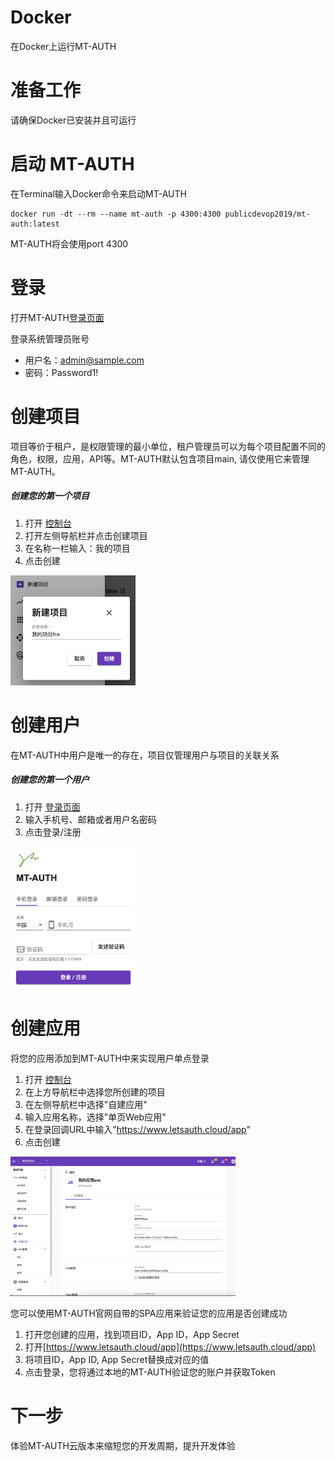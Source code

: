 # Docker
在Docker上运行MT-AUTH
# 准备工作
请确保Docker已安装并且可运行
# 启动 MT-AUTH
在Terminal输入Docker命令来启动MT-AUTH
```shell
docker run -dt --rm --name mt-auth -p 4300:4300 publicdevop2019/mt-auth:latest
```
MT-AUTH将会使用port 4300

# 登录
打开MT-AUTH[登录页面](http://localhost:4300/login)

登录系统管理员账号 
- 用户名：admin@sample.com
- 密码：Password1!


# 创建项目
项目等价于租户，是权限管理的最小单位，租户管理员可以为每个项目配置不同的角色，权限，应用，API等。MT-AUTH默认包含项目main, 请仅使用它来管理MT-AUTH。

##### 创建您的第一个项目

1. 打开 [控制台](http://localhost:4300)
2. 打开左侧导航栏并点击创建项目
3. 在名称一栏输入：我的项目
4. 点击创建
   
<img src="../images/new-project.png" alt="new-project" width="200"/>

# 创建用户
在MT-AUTH中用户是唯一的存在，项目仅管理用户与项目的关联关系
##### 创建您的第一个用户
1. 打开 [登录页面](http://localhost:4300/login)
2. 输入手机号、邮箱或者用户名密码
3. 点击登录/注册

<img src="../images/new-user.png" alt="new-user" width="200"/>

# 创建应用
将您的应用添加到MT-AUTH中来实现用户单点登录

1. 打开 [控制台](http://localhost:4300)
2. 在上方导航栏中选择您所创建的项目
3. 在左侧导航栏中选择"自建应用"
4. 输入应用名称，选择"单页Web应用"
5. 在登录回调URL中输入"https://www.letsauth.cloud/app"
6. 点击创建

<img src="../images/new-client.png" alt="new-client" width="360"/>

您可以使用MT-AUTH官网自带的SPA应用来验证您的应用是否创建成功
1. 打开您创建的应用，找到项目ID，App ID，App Secret
2. 打开[https://www.letsauth.cloud/app](https://www.letsauth.cloud/app) 
3. 将项目ID，App ID, App Secret替换成对应的值
4. 点击登录，您将通过本地的MT-AUTH验证您的账户并获取Token

# 下一步
体验MT-AUTH云版本来缩短您的开发周期，提升开发体验